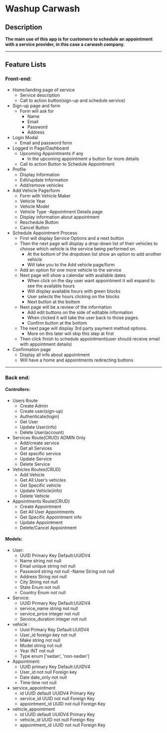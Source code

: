 # Washup  Carwash
## Description

**The main use of this app is for customers to schedule an appointment with a service provider, in this case a carwash company.**
*** 

## Feature Lists

### Front-end: 
- Home/landing page of service
    - Service description 
    - Call to action button(sign-up and schedule service)
- Sign-up page and form
    - Form will ask for
        - Name
        - Email
        - Password
        - Address
- Login Modal
    - Email and password form
- Logged in Page/Dashboard
     - Upcoming Appointments if any
        - In the upcoming appointment a button for more details
    - Call to action Button to Schedule Appointment
- Profile
    - Display Information
    - Edit/update Information
    - Add/remove vehicles
- Add Vehicle Page/form
    - Form with Vehicle Maker
    - Vehicle Year
    - Vehicle Model
    - Vehicle Type
-Appointment Details page
    - Display information about appointment
    - Reschedule Button
    - Cancel Button
- Schedule Appointment Process
    - First will display Service Options and a next button
    - Then the next page will display a drop-down list of their vehicles to choose which vehicle is the service being performed on.
        - At the bottom of the dropdown list show an option to add another vehicle
        - Will take you to the Add vehicle page/form
    - Add an option for one more vehicle to the service
    - Next page will show a calendar with available dates
        - When click on the day user want appointment it will expand to see the available hours
        - Will display available hours with green blocks
        - User selects the hours clicking on the blocks
        - Next button at the bottom
    - Next page will be a review of the information
        - Add edit buttons on the side of editable information
        - When clicked it will take the user back to those pages.
        - Confirm button at the bottom
    - The next page will display 3rd party payment method options.
        - More on this later will skip this step at first
    - Then click finish to schedule appointment(user should receive email with appointment details)
- Confirmation page
    - Display all info about appointment
    - Will have a home and appointments redirecting buttons

***

### Back end:
#### Controllers:
- Users Route
    - Create Admin
    - Create user(sign-up)
    - Authenticate(login)
    - Get User
    - Update User(info)
    - Delete User(account)
- Services Route(CRUD) ADMIN Only
    - Add/create service 
    - Get all Services
    - Get specific service
    - Update Service
    - Delete Service
- Vehicles Routes(CRUD)
    - Add Vehicle 
    - Get All User’s vehicles
    - Get Specific vehicle
    - Update Vehicle(info)
    - Delete Vehicle
- Appointments Route(CRUD)
    - Create Appointment
    - Get All User Appointments
    - Get Specific Appointment info
    - Update Appointment
    - Delete/Cancel Appointment

#### Models:
- User:
    - UUID Primary Key Default:UUIDV4
    - Name string not null
    - Email unique string not null
    - Password string not null
    -Name String not null
    - Address String not null
    - City String not null
    - State Enum not null
    - Country Enum not null
- Service:
    - UUID Primary Key Default:UUIDV4
    - service_name string not null
    - service_price integer not null
    - Service_duration integer not null
- vehicle :
    - Uuid Primary Key Default:UUIDV4
    - User_id foreign key not null
    - Make string not null
    - Model string not null
    - Year INT not null
    - Type enum ['sedan', 'non-sedan']
- Appointment: 
    - UUID primary Key Default:UUIDV4
    - User_id not null Foreign key
    - Date date_only  not null
    - Time time not null
- service_appointment
    - id UUID default UUIDV4 Primary Key
    - service_id UUID not null Foreign Key
    - appointment_id UUID not null Foreign Key
- vehicle_appointment 
    - id UUID default UUIDV4 Primary Key
    - vehicle_id UUID not null Foreign Key
    - appointment_id UUID not null Foreign Key
